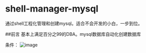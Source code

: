 # shell-manager-mysql
通过shell工程化管理和创建mysql。适合不会开发的小白，一步到位。

##前言
  基本上满足百分之99的DBA。mysql数据库自动化创建数据库
  
  条件：
    ![image](https://user-images.githubusercontent.com/30198924/232993247-9b034403-22cb-4fe6-b5e8-1014b6f263e1.png)

